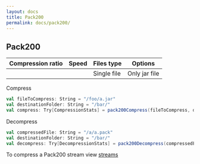 ```yaml
---
layout: docs
title: Pack200
permalink: docs/pack200/
---
```


## Pack200

|Compression ratio|Speed|Files type|Options|
|--|--|--|--|
|||Single file|Only jar file|

Compress

```scala
val fileToCompress: String = "/foo/a.jar"
val destinationFolder: String = "/bar/"
val compress: Try[CompressionStats] = pack200Compress(fileToCompress, destinationFolder)
```
Decompress
```scala
val compressedFile: String = "/a/a.pack"
val destinationFolder: String = "/bar/"
val decompress: Try[DecompressionStats] = pack200Decompress(compressedFile, destinationFolder)
```

To compress a Pack200 stream view  [streams](https://gekomad.github.io/scala-compress/docs/streams/)